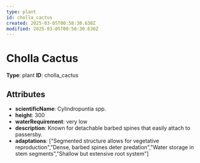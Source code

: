 ```yaml
---
type: plant
id: cholla_cactus
created: 2025-03-05T00:58:30.630Z
modified: 2025-03-05T00:58:30.630Z
---
```


# Cholla Cactus

**Type**: plant
**ID**: cholla_cactus

## Attributes

- **scientificName**: Cylindropuntia spp.
- **height**: 300
- **waterRequirement**: very low
- **description**: Known for detachable barbed spines that easily attach to passersby.
- **adaptations**: ["Segmented structure allows for vegetative reproduction","Dense, barbed spines deter predation","Water storage in stem segments","Shallow but extensive root system"]

